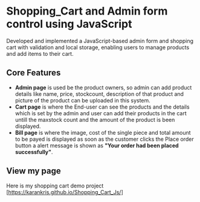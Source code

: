 # Shopping_Cart and Admin form control using JavaScript
   Developed and implemented a JavaScript-based admin form and shopping cart with validation and local storage, enabling users to manage products and add items to their cart.

## Core Features
- **Admin page** is used be the product owners, so admin can add product details like name, price, stockcount, description of that product and picture of the product can be uploaded in this system.
-  **Cart page** is where the End-user can see the products and the details which is set by the admin and user can add their products in the cart untill the maxstock count and the amount of the product is been displayed.
-  **Bill page** is where the image, cost of the single piece and total amount to be payed is displayed as soon as the customer clicks the Place order button a alert message is shown as **"Your order had been placed successfully"**.

 ## View my page
 Here is my shopping cart demo project [https://karankris.github.io/Shopping_Cart_Js/]

